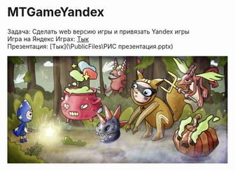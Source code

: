 # MTGameYandex
 Задача: Сделать web версию игры и привязать Yandex игры\
 Игра на Яндекс Играх: [Тык](https://yandex.ru/games/app/272599?lang=ru)\
 Презентация: [Тык](\PublicFiles\РИС презентация.pptx)

 ![Картинка](\PublicFiles\shirokayaKartinka.png)